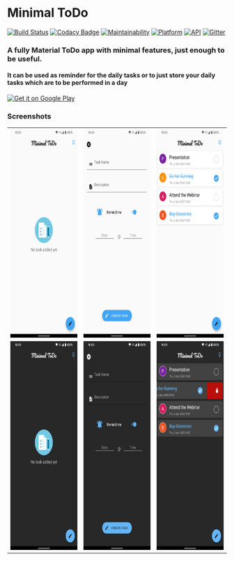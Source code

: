 # Minimal ToDo
[![Build Status](https://travis-ci.org/rob729/Minimal_ToDo.svg?branch=master)](https://travis-ci.org/rob729/Minimal_ToDo)
[![Codacy Badge](https://api.codacy.com/project/badge/Grade/346c2ba7d2d841a48fc83734e3d2d682)](https://app.codacy.com/app/rob729/Minimal_ToDo?utm_source=github.com&utm_medium=referral&utm_content=rob729/Minimal_ToDo&utm_campaign=Badge_Grade_Dashboard)
[![Maintainability](https://api.codeclimate.com/v1/badges/c462858751a234cdcd08/maintainability)](https://codeclimate.com/github/rob729/Minimal_ToDo/maintainability)
[![Platform](https://img.shields.io/badge/platform-android-blue.svg)](http://developer.android.com/index.html)
[![API](https://img.shields.io/badge/API-21%2B-blue.svg?style=flat)](https://android-arsenal.com/api?level=21)
[![Gitter](https://badges.gitter.im/Minimal-ToDo/community.svg)](https://gitter.im/Minimal-ToDo/community?utm_source=badge&utm_medium=badge&utm_campaign=pr-badge)
### A fully Material ToDo app with minimal features, just enough to be useful.
#### It can be used as reminder for the daily tasks or to just store your daily tasks which are to be performed in a day

<a href='https://play.google.com/store/apps/details?id=com.rob729.roomwordsample'><img alt='Get it on Google Play' src='https://play.google.com/intl/en_us/badges/images/generic/en_badge_web_generic.png' width="30%" height="30%"/></a>


### Screenshots
<table>
        <tr>
<td><img src = "screenshots/s1.png" height = "480" width="230"></td>
<td><img src = "screenshots/s2.png" height = "480" width="230"></td>
<td><img src = "screenshots/s3.png" height = "480" width="230"></td>
        </tr>
    <tr>
<td><img src = "screenshots/s4.png" height = "480" width="230"></td>
<td><img src = "screenshots/s5.png" height = "480" width="230"></td>
<td><img src = "screenshots/s6.png" height = "480" width="230"></td>
        </tr>
</table>     

